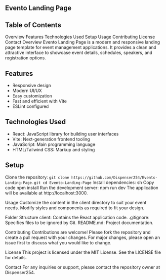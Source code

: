 ## Evento Landing Page

## Table of Contents
Overview
Features
Technologies Used
Setup
Usage
Contributing
License
Contact
Overview
Evento Landing Page is a modern and responsive landing page template for event management applications. It provides a clean and attractive interface to showcase event details, schedules, speakers, and registration options.

## Features
- Responsive design
- Modern UI/UX
- Easy customization
- Fast and efficient with Vite
- ESLint configured

## Technologies Used
- React: JavaScript library for building user interfaces
- Vite: Next-generation frontend tooling
- JavaScript: Main programming language
- HTML/Tailwind CSS: Markup and styling

## Setup
Clone the repository:
    ```
    git clone https://github.com/Dispenser254/Evento-Landing-Page.git
    cd Evento-Landing-Page
    ```
Install dependencies:
sh
Copy code
npm install
Run the development server:
npm run dev
The application will be available at http://localhost:3000.

Usage
Customize the content in the client directory to suit your event needs.
Modify styles and components as required to fit your design.

Folder Structure
client: Contains the React application code.
.gitignore: Specifies files to be ignored by Git.
README.md: Project documentation.

Contributing
Contributions are welcome! Please fork the repository and create a pull request with your changes. For major changes, please open an issue first to discuss what you would like to change.

License
This project is licensed under the MIT License. See the LICENSE file for details.

Contact
For any inquiries or support, please contact the repository owner at Dispenser254.

